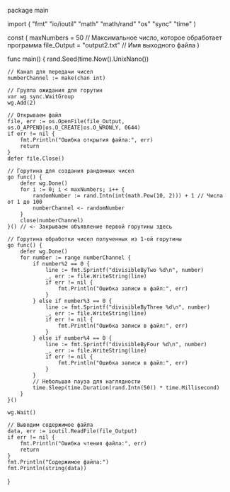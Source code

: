 package main

import (
	"fmt"
	"io/ioutil"
	"math"
	"math/rand"
	"os"
	"sync"
	"time"
)

const (
	maxNumbers  = 50            // Максимальное число, которое обработает программа
	file_Output = "output2.txt" // Имя выходного файла
)

func main() {
	rand.Seed(time.Now().UnixNano())

	// Канал для передачи чисел
	numberChannel := make(chan int)

	// Группа ожидания для горутин
	var wg sync.WaitGroup
	wg.Add(2)

	// Открываем файл
	file, err := os.OpenFile(file_Output, os.O_APPEND|os.O_CREATE|os.O_WRONLY, 0644)
	if err != nil {
		fmt.Println("Ошибка открытия файла:", err)
		return
	}
	defer file.Close()

	// Горутина для создания рандомных чисел
	go func() {
		defer wg.Done()
		for i := 0; i < maxNumbers; i++ {
			randomNumber := rand.Intn(int(math.Pow(10, 2))) + 1 // Числа от 1 до 100
			numberChannel <- randomNumber
		}
		close(numberChannel)
	}() // <- Закрываем объявление первой горутины здесь

	// Горутина обработки чисел полученных из 1-ой горутины
	go func() {
		defer wg.Done()
		for number := range numberChannel {
			if number%2 == 0 {
				line := fmt.Sprintf("divisibleByTwo %d\n", number)
				_, err := file.WriteString(line)
				if err != nil {
					fmt.Println("Ошибка записи в файл:", err)
				}
			} else if number%3 == 0 {
				line := fmt.Sprintf("divisibleByThree %d\n", number)
				_, err := file.WriteString(line)
				if err != nil {
					fmt.Println("Ошибка записи в файл:", err)
				}
			} else if number%4 == 0 {
				line := fmt.Sprintf("divisibleByFour %d\n", number)
				_, err := file.WriteString(line)
				if err != nil {
					fmt.Println("Ошибка записи в файл:", err)
				}
			}
			// Небольшая пауза для наглядности
			time.Sleep(time.Duration(rand.Intn(50)) * time.Millisecond)
		}
	}()

	wg.Wait()

	// Выводим содержимое файла
	data, err := ioutil.ReadFile(file_Output)
	if err != nil {
		fmt.Println("Ошибка чтения файла:", err)
		return
	}
	fmt.Println("Содержимое файла:")
	fmt.Println(string(data))
}
